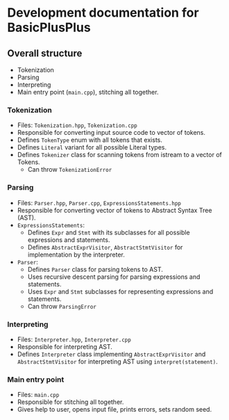 # Development documentation for BasicPlusPlus

## Overall structure

- Tokenization
- Parsing
- Interpreting
- Main entry point (`main.cpp`), stitching all together.

### Tokenization
- Files: `Tokenization.hpp`, `Tokenization.cpp`
- Responsible for converting input source code to vector of tokens.
- Defines `TokenType` enum with all tokens that exists.
- Defines `Literal` variant for all possible Literal types.
- Defines `Tokenizer` class for scanning tokens from istream to a vector of Tokens.
  - Can throw `TokenizationError`

### Parsing
- Files: `Parser.hpp`, `Parser.cpp`, `ExpressionsStatements.hpp`
- Responsible for converting vector of tokens to Abstract Syntax Tree (AST).
- `ExpressionsStatements`:
  - Defines `Expr` and `Stmt` with its subclasses for all possible expressions and statements.
  - Defines `AbstractExprVisitor`, `AbstractStmtVisitor` for implementation by the interpreter.
- `Parser`:
  - Defines `Parser` class for parsing tokens to AST.
  - Uses recursive descent parsing for parsing expressions and statements.
  - Uses `Expr` and `Stmt` subclasses for representing expressions and statements.
  - Can throw `ParsingError`

### Interpreting
- Files: `Interpreter.hpp`, `Interpreter.cpp`
- Responsible for interpreting AST.
- Defines `Interpreter` class implementing `AbstractExprVisitor` and `AbstractStmtVisitor` for interpreting AST using `interpret(statement)`.

### Main entry point
- Files: `main.cpp`
- Responsible for stitching all together.
- Gives help to user, opens input file, prints errors, sets random seed.

